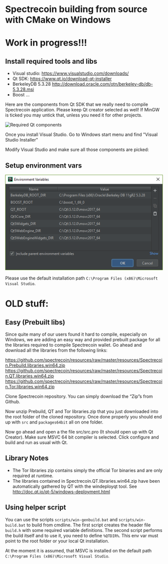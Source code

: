 # Spectrecoin building from source with CMake on Windows

# Work in progress!!!

## Install required tools and libs

- Visual studio: https://www.visualstudio.com/downloads/
- Qt SDK: https://www.qt.io/download-qt-installer
- BerkeleyDB 5.3.28 http://download.oracle.com/otn/berkeley-db/db-5.3.28.msi
- Boost ...

Here are the components from Qt SDK that we really need to compile Spectrecoin
application. Please keep Qt creator selected as well! If MinGW is ticked you 
may untick that, unless you need it for other projects.

![Required Qt components](https://github.com/spectrecoin/spectre/raw/master/doc/Qt%20windows.png)

Once you install Visual Studio. Go to Windows start menu and find "Visual Studio Installer"

Modify Visual Studio and make sure all those components are picked:

## Setup environment vars

![CMake environment variables](CMakeEnvVars.png)

Please use the default installation path `C:\Program Files (x86)\Microsoft Visual Studio`.


# OLD stuff:

## Easy (Prebuilt libs)

Since quite many of our users found it hard to compile, especially on 
Windows, we are adding an easy way and provided prebuilt package for all 
the libraries required to compile Spectrecoin wallet. Go ahead and download 
all the libraries from the following links:

https://github.com/spectrecoin/resources/raw/master/resources/Spectrecoin.Prebuild.libraries.win64.zip
https://github.com/spectrecoin/resources/raw/master/resources/Spectrecoin.QT.libraries.win64.zip
https://github.com/spectrecoin/resources/raw/master/resources/Spectrecoin.Tor.libraries.win64.zip

Clone Spectrecoin repository. You can simply download the “Zip”s from Github.

Now unzip Prebuild, QT and Tor libraries.zip that you just downloaded into the 
root folder of the cloned repository. Once done properly you should end up with 
`src` and `packages64bit` all on one folder.

Now go ahead and open a the file src/src.pro (It should open up with Qt Creator). 
Make sure MSVC 64 bit compiler is selected. Click configure and build and run as 
usual with Qt.


## Library Notes

- The Tor libraries zip contains simply the official Tor binaries and are 
  only required at runtime.
- The libraries contained in Spectrecoin.QT.libraries.win64.zip have been 
  automatically gathered by QT with the windeployqt tool. 
  See http://doc.qt.io/qt-5/windows-deployment.html

## Using helper script

You can use the scripts `scripts/win-genbuild.bat` and `scripts/win-build.bat`
to build from cmdline. The first script creates the header file `build.h` with
some required variable definitions. The second script performs the build itself
and to use it, you need to define `%QTDIR%`. This env var must point to the root
folder or your local Qt installation.

At the moment it is assumed, that MSVC is installed on the default path 
`C:\Program Files (x86)\Microsoft Visual Studio`.
